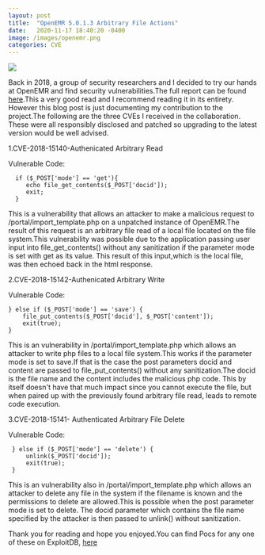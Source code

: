 ```yaml
---
layout: post
title:  "OpenEMR 5.0.1.3 Arbitrary File Actions"
date:   2020-11-17 18:40:20 -0400
image: /images/openemr.png
categories: CVE
---
```


<img src="../../../../images/openemr.png">

Back in 2018, a group of security researchers and I   decided to try our hands at OpenEMR and find security vulnerabilities.The full report can be found <a href="https://www.open-emr.org/wiki/images/1/11/Openemr_insecurity.pdf">here</a>.This a very good read and I recommend reading it in its entirety. However this blog post is just documenting my contribution to the project.The following are the three CVEs I received in the collaboration. These were all responsibly disclosed and patched so upgrading to the latest version would be well advised. 

1.CVE-2018-15140-Authenicated Arbitrary Read

Vulnerable Code: 
  
      if ($_POST['mode'] == 'get'){
         echo file_get_contents($_POST['docid']);
         exit;
      }


This is a vulnerability that allows an attacker to make a malicious request to /portal/import_template.php on a unpatched instance of OpenEMR.The result of this request is an arbitrary file read of a local file located on the file system.This vulnerability was possible due to the application passing user input into file_get_contents() without any sanitization if the parameter mode is set with get as its value. This result of this input,which is the local file, was then echoed back in the html response. 

2.CVE-2018-15142-Authenicated Arbitrary Write

 Vulnerable Code:

    } else if ($_POST['mode'] == 'save') {
        file_put_contents($_POST['docid'], $_POST['content']);
        exit(true);
    }

This is an vulnerability in /portal/import_template.php which allows an attacker to write php files to a local file system.This works if the parameter mode is set to save.If that is the case the post parameters docid and content are passed to file_put_contents() without any sanitization.The docid is the file name and the content includes the malicious php code. This by itself doesn't have that much impact since you cannot execute the file, but when paired up with the previously found arbitrary file read, leads to remote code execution.



3.CVE-2018-15141- Authenticated Arbitrary File Delete

Vulnerable Code:      
     
     } else if ($_POST['mode'] == 'delete') {
         unlink($_POST['docid']);
         exit(true);
     }

This is an vulnerability also in /portal/import_template.php which allows an attacker to delete any file in the system if the filename is known and the permissions to delete are allowed.This is possible when the post parameter mode is set to delete. The docid parameter which contains the file name specified by the attacker is then passed to unlink() without sanitization.

Thank you for reading and hope you enjoyed.You can find Pocs for any one of these on ExploitDB, <a href="https://www.exploit-db.com/exploits/45202">here</a>






